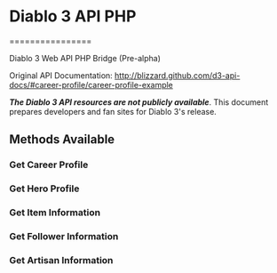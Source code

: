 # Diablo 3 API PHP
================

Diablo 3 Web API PHP Bridge (Pre-alpha)

Original API Documentation: http://blizzard.github.com/d3-api-docs/#career-profile/career-profile-example

***The Diablo 3 API resources are not publicly available***.
This document prepares developers and fan sites for Diablo 3's release.

## Methods Available

### Get Career Profile
### Get Hero Profile
### Get Item Information
### Get Follower Information
### Get Artisan Information
